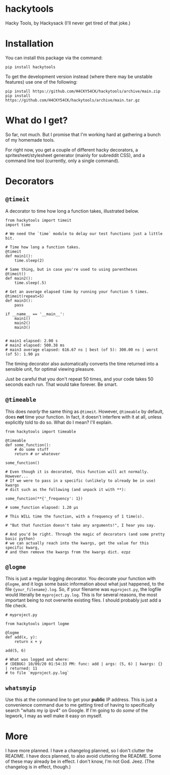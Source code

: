 # hackytools
Hacky Tools, by Hackysack (I'll never get tired of that joke.)

# Installation
You can install this package via the command:

`pip install hackytools`

To get the development version instead (where there may be unstable features) use one of the following:

`pip install https://github.com/H4CKY54CK/hackytools/archive/main.zip`  
`pip install https://github.com/H4CKY54CK/hackytools/archive/main.tar.gz`

# What do I get?
So far, not much. But I promise that I'm working hard at gathering a bunch of my homemade tools.

For right now, you get a couple of different hacky decorators, a spritesheet/stylesheet generator (mainly for subreddit CSS), and a command line tool (currently, only a single command).

# Decorators

## `@timeit`

A decorator to time how long a function takes, illustrated below.

    from hackytools import timeit
    import time

    # We need the `time` module to delay our test functions just a little bit.

    # Time how long a function takes.
    @timeit
    def main1():
        time.sleep(2)

    # Same thing, but in case you're used to using parentheses
    @timeit()
    def main2():
        time.sleep(.5)

    # Get an average elapsed time by running your function 5 times.
    @timeit(repeat=5)
    def main3():
        pass

    if __name__ == '__main__':
        main1()
        main2()
        main3()


    # main1 elapsed: 2.00 s
    # main2 elapsed: 500.38 ms
    # main3 average elapsed: 616.67 ns | best (of 5): 300.00 ns | worst (of 5): 1.90 µs

The timing decorator also automatically converts the time returned into a sensible unit, for optimal viewing pleasure.

Just be careful that you don't repeat 50 times, and your code takes 50 seconds each run. That would take forever. Be smart.

## `@timeable`

This does *nearly* the same thing as `@timeit`. However, `@timeable` by default, does **not** time your function. In fact, it doesn't interfere with it at all, unless explicitly told to do so. What do I mean? I'll explain.

    from hackytools import timeable

    @timeable
    def some_function():
        # do some stuff
        return # or whatever

    some_function()

    # Even though it is decorated, this function will act normally. However...
    # If we were to pass in a specific (unlikely to already be in use) kwargs
    # dict such as the following (and unpack it with **):

    some_function(**{'_frequency': 1})

    # some_function elapsed: 1.20 µs

    # This WILL time the function, with a frequency of 1 time(s).

    # "But that function doesn't take any arguments!", I hear you say.

    # And you'd be right. Through the magic of decorators (and some pretty basic python)
    # we can actually reach into the kwargs, get the value for this specific kwarg,
    # and then remove the kwargs from the kwargs dict. ezpz

## `@logme`

This is just a regular logging decorator. You decorate your function with `@logme`, and it logs some basic information about what just happened, to the file `{your_filename}.log`. So, if your filename was `myproject.py`, the logfile would literally be `myproject.py.log`. This is for several reasons, the most important being to not overwrite existing files. I should probably just add a file check.

    # myproject.py

    from hackytools import logme

    @logme
    def add(x, y):
        return x + y

    add(5, 6)

    # What was logged and where:
    # (DEBUG) 10/09/20 01:54:33 PM: func: add | args: (5, 6) | kwargs: {} | returned: 11
    # to file `myproject.py.log`

## `whatsmyip`

Use this at the command line to get your **public** IP address. This is just a convenience command due to me getting tired of having to specifically search "whats my ip ipv4" on Google. If I'm going to do *some* of the legwork, I may as well make it easy on myself.

# More

I have more planned. I have a changelog planned, so I don't clutter the README. I have docs planned, to also avoid cluttering the README. Some of these may already be in effect. I don't know, I'm not God. Jeez. (The changelog is in effect, though.)